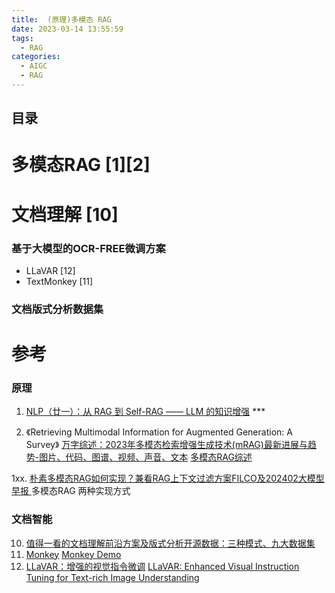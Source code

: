 ```yaml
---
title:  (原理)多模态 RAG
date: 2023-03-14 13:55:59
tags:
  - RAG
categories: 
  - AIGC
  - RAG  
---
```


<p></p>
<!-- more -->

## 目录
<!-- toc -->

# 多模态RAG [1][2]

# 文档理解 [10]
### 基于大模型的OCR-FREE微调方案
+ LLaVAR [12]
+ TextMonkey [11]

### 文档版式分析数据集

# 参考
### 原理
1. [NLP（廿一）：从 RAG 到 Self-RAG —— LLM 的知识增强](https://zhuanlan.zhihu.com/p/661465330?utm_id=0) *** 

2. 《Retrieving Multimodal Information for Augmented Generation: A Survey》
   [万字综述：2023年多模态检索增强生成技术(mRAG)最新进展与趋势-图片、代码、图谱、视频、声音、文本](https://zhuanlan.zhihu.com/p/665078079) 
   [多模态RAG综述](https://zhuanlan.zhihu.com/p/678812531)
   
1xx. [朴素多模态RAG如何实现？兼看RAG上下文过滤方案FILCO及202402大模型早报 ](https://mp.weixin.qq.com/s?__biz=MzAxMjc3MjkyMg==&mid=2648409004&idx=2&sn=7f36d3ff5e170442486a5d413373c563)    多模态RAG 两种实现方式

### 文档智能
10. [值得一看的文档理解前沿方案及版式分析开源数据：三种模式、九大数据集 ](https://mp.weixin.qq.com/s/FsjoUUFssMv2UkbxM-IJ3A)
11. [Monkey](https://github.com/Yuliang-Liu/Monkey)
    [Monkey Demo](http://vlrlab-monkey.xyz:7684/)
12. [LLaVAR：增强的视觉指令微调](https://zhuanlan.zhihu.com/p/670175648)
    [LLaVAR: Enhanced Visual Instruction Tuning for Text-rich Image Understanding](https://llavar.github.io/)
